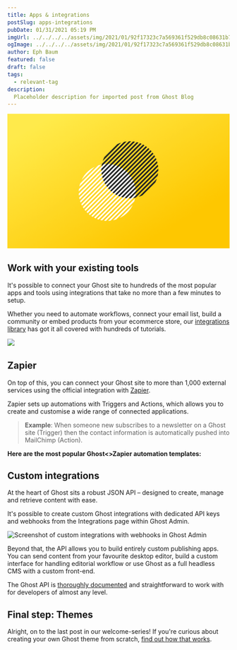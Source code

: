 ```yaml
---
title: Apps & integrations
postSlug: apps-integrations
pubDate: 01/31/2021 05:19 PM
imgUrl: ../../../../assets/img/2021/01/92f17323c7a569361f529db8c08631b7d17dc783.png
ogImage: ../../../../assets/img/2021/01/92f17323c7a569361f529db8c08631b7d17dc783.png
author: Eph Baum
featured: false
draft: false
tags:
  - relevant-tag
description:
  Placeholder description for imported post from Ghost Blog
---
```


![Featured Image](../../../../assets/img/2021/01/92f17323c7a569361f529db8c08631b7d17dc783.png)

Work with your existing tools
-----------------------------

It's possible to connect your Ghost site to hundreds of the most popular apps and tools using integrations that take no more than a few minutes to setup.

Whether you need to automate workflows, connect your email list, build a community or embed products from your ecommerce store, our [integrations library](https://ghost.org/integrations/) has got it all covered with hundreds of tutorials.

![](https://static.ghost.org/v3.0.0/images/integrations-icons.png)

Zapier
------

On top of this, you can connect your Ghost site to more than 1,000 external services using the official integration with [Zapier](https://zapier.com).

Zapier sets up automations with Triggers and Actions, which allows you to create and customise a wide range of connected applications.

> **Example**: When someone new subscribes to a newsletter on a Ghost site (Trigger) then the contact information is automatically pushed into MailChimp (Action).

**Here are the most popular Ghost<>Zapier automation templates:**

Custom integrations
-------------------

At the heart of Ghost sits a robust JSON API – designed to create, manage and retrieve content with ease.

It's possible to create custom Ghost integrations with dedicated API keys and webhooks from the Integrations page within Ghost Admin.

![Screenshot of custom integrations with webhooks in Ghost Admin](https://static.ghost.org/v3.0.0/images/integrations-and-webhooks-in-ghost.png)

Beyond that, the API allows you to build entirely custom publishing apps. You can send content from your favourite desktop editor, build a custom interface for handling editorial workflow or use Ghost as a full headless CMS with a custom front-end.

The Ghost API is [thoroughly documented](https://ghost.org/docs/content-api/) and straightforward to work with for developers of almost any level.

Final step: Themes
------------------

Alright, on to the last post in our welcome-series! If you're curious about creating your own Ghost theme from scratch, [find out how that works](__GHOST_URL__/themes/).
